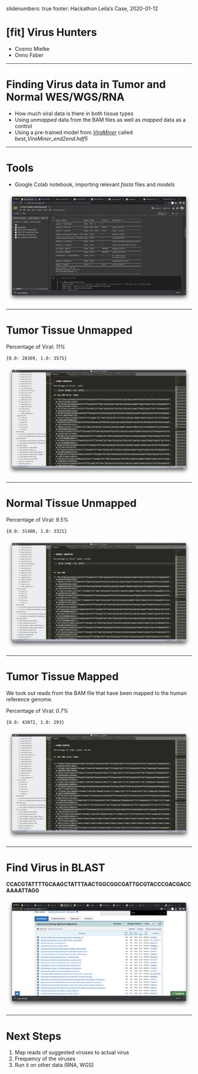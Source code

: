 slidenumbers: true
footer: Hackathon Leila’s Case, 2020-01-12




# [fit] Virus Hunters

- Cosmo Mielke
- Onno Faber

---

# Finding Virus data in Tumor and Normal WES/WGS/RNA

- How much viral data is there in both tissue types
- Using *unmapped* data from the BAM files as well as *mapped* data as a control
- Using a pre-trained model from [*ViraMiner*](https://github.com/NeuroCSUT/ViraMiner) called *best_ViraMiner_end2end.hdf5*

---

# Tools

- Google Colab notebook, importing relevant *fasta* files and *models*

![inline](5.png)

---

# Tumor Tissue Unmapped

Percentage of Viral: *11%*

	{0.0: 28369, 1.0: 3575}

![left](1.png)


---

# Normal Tissue Unmapped

Percentage of Viral: *9.5%*

	{0.0: 31480, 1.0: 3321}


![left](2.png)



---

# Tumor Tissue Mapped

We took out reads from the BAM file that have been mapped to the human reference genome.

Percentage of Viral: *0.7%*

	{0.0: 43072, 1.0: 293}


![left](3.png)


---

# Find Virus in BLAST

**CCACGTATTTTGCAAGCTATTTAACTGGCGGCGATTGCGTACCCGACGACCAAAATTAGG**


![](4.png)



---

# Next Steps

1. Map reads of suggested viruses to actual virus
2. Frequency of the viruses
3. Run it on other data (RNA, WGS)

